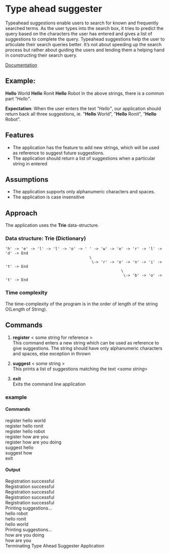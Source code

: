 # Type ahead suggester

Typeahead suggestions enable users to search for known and frequently searched terms. As the user types into the search box, it tries to predict the query based on the characters the user has entered and gives a list of suggestions to complete the query. Typeahead suggestions help the user to articulate their search queries better. It’s not about speeding up the search process but rather about guiding the users and lending them a helping hand in constructing their search query. 

[Documentation](https://docs.google.com/document/d/1NGVs2QgiqgrNyRPAmKuCFoYq-UaVKFarkPE85Cdn4VA/edit?usp=sharing)

## Example:
**Hello** World
**Hello** Ronit
**Hello** Robot
In the above strings, there is a common part *"Hello"*. 

**Expectation**:  When the user enters the text *"Hello"*, our application should return back all three suggestions, ie. "**Hello** World", "**Hello** Ronit", "**Hello** Robot".

## Features
- The application has the feature to add new strings, which will be used as reference to suggest future suggestions.
- The application should return a list of suggestions when a particular string in entered

## Assumptions
- The application supports only alphanumeric characters and spaces.
- The application is case insensitive

## Approach
The application uses the **Trie** data-structure. 

### Data structure: Trie (Dictionary)

```
'h' -> 'e' -> 'l' -> 'l' -> 'o' -> ' ' -> 'w' -> 'o' -> 'r' -> 'l' -> 'd' -> End 
                                     \
                                      \-> 'r' -> 'o' -> 'n' -> 'i' -> 't' -> End
                                                   \
                                                    \-> 'b' -> 'o' -> 't' -> End
```

### Time complexity
The time-complexity of the program is in the order of length of the string O(Length of String).

## Commands
1. **register** < some string for reference >  
			This command enters a new string which can be used as reference to give suggestions. The string should have only alphanumeric characters and spaces, else exception in thrown

2. **suggest** < some string >  
			This prints a list of suggestions matching the text <*some string*>
3. **exit**  
			Exits the command line application

### example

#### Commands
register hello world  
register hello ronit  
register hello robot  
register how are you  
register how are you doing  
suggest hello  
suggest how  
exit

#### Output

Registration successful  
Registration successful  
Registration successful  
Registration successful  
Registration successful    
Printing suggestions...  
hello robot  
hello ronit  
hello world  
Printing suggestions...  
how are you doing  
how are you  
Terminating Type Ahead Suggester Application
